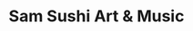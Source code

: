 ---
layout: place
title: "Sam Sushi Art & Music"
permalink: /massachusetts/framingham/sam-sushi-art-music.html
stateAbbr: MA
stateName: Massachusetts
cityName: Framingham
place_id: ChIJWakixs2J44kR193Hbro5VEM
photos:
  - name: >-
      places/ChIJWakixs2J44kR193Hbro5VEM/photos/AeeoHcLjcUfGIqSZxg8CN965rVQzEeufS8Ifn-1OVpmkLdtmYsa5Xsg5CLwNXg02h80__pLrs7cJ7L8DUcLsMZl0Cn-ih3SOWTne3Eo0efGq8WZUL88l-BheXiOCG7TKq-xC2tFeyAck9dWy76Aaa9mvIn3BNJVPqLjiGL3dbWP5_S_41hvCIdEHPJLQ0HpIWDAPHhaDO2bTVGmuPhXKZ0_subkWdMUTzeYOHSCOiyEUzyzND1rXSoHJbrt6jMCUFO5Mo7KCWfkYN3Wy8gM0hkhoo2jqizswc77Z6ijFT78BA-B8JQzzybBUvwNO-9llO3jwob_wk-CmljekVwzTTJSsdkyfXaC_-jw-MF0083wOiwfledK67Dma56LhwlIiKPl91hV87uCB62__bqzXky7kKs4K8NJXNlKziSax7Pgyk-vNNA
    widthPx: 3024
    heightPx: 4032
    authorAttributions:
      - displayName: Dana “Danadontplay” W
        uri: https://maps.google.com/maps/contrib/106760521231537696523
        photoUri: >-
          https://lh3.googleusercontent.com/a-/ALV-UjXd9T8gzbFTC0VmwdB08UMNLemhSeITylIgIQtPyupP33DsZg9Y=s100-p-k-no-mo
    flagContentUri: >-
      https://www.google.com/local/imagery/report/?cb_client=maps_api_places.places_api&image_key=!1e10!2sCIHM0ogKEICAgID-lpjgLA&hl=en-US
    googleMapsUri: >-
      https://www.google.com/maps/place//data=!3m4!1e2!3m2!1sCIHM0ogKEICAgID-lpjgLA!2e10!4m2!3m1!1s0x89e389cdc622a959:0x435439ba6ec7ddd7
  - name: >-
      places/ChIJWakixs2J44kR193Hbro5VEM/photos/AeeoHcIBFs2vrQv4A68-DoT29-CFgn1DFVfquYSHBdeb3Rhfu_6vJWOX0V-C8ZW9jO3nA0jscZAaBDKKKOYfwmn1ZP45MpjxAftcBEE1uzFEkkmTfv1GiErAlfMk1_TEHz1UX2yThgxmUeAYMhXEC3OAkEiUPmcEEOL9xj4-EMozbFNWnrj-hKKqNIssDtmaIedpmhhlBtj1-hLNJ500oHbLYAK98D4y52gcj5mEorpFjhJElGv-l-TfLO2qmDyosv1NbAJWie6ENPmw9X9UI6JP3o6NtIkCUgSWIS3lol_VWUnrAq4s3-4b_gUj-y_2Xxr22ePZkfd3K1Nuowhr_7HTdsYPAmssuL6gB89EBQu0NqzRW65uZHu9HbjjeDCT2W-FcgIZLtnN0K7aSYNx4nfsIXg93fhxmk96FWnO7v5qlqHoq-VX
    widthPx: 4000
    heightPx: 3000
    authorAttributions:
      - displayName: Samuel Passos Eleuterio
        uri: https://maps.google.com/maps/contrib/114554294870360240210
        photoUri: >-
          https://lh3.googleusercontent.com/a-/ALV-UjWnDlcFgYOLQg3fMEgFhumHl2D5x6a28CJnkqndJlM19uBVTpU=s100-p-k-no-mo
    flagContentUri: >-
      https://www.google.com/local/imagery/report/?cb_client=maps_api_places.places_api&image_key=!1e10!2sCIHM0ogKEICAgIDe3JXc-wE&hl=en-US
    googleMapsUri: >-
      https://www.google.com/maps/place//data=!3m4!1e2!3m2!1sCIHM0ogKEICAgIDe3JXc-wE!2e10!4m2!3m1!1s0x89e389cdc622a959:0x435439ba6ec7ddd7
  - name: >-
      places/ChIJWakixs2J44kR193Hbro5VEM/photos/AeeoHcL8K30jrn-6NEySwixw9H0DscD47wUEx5QfHNvd4nzwE-tC2nhHV165Tl9-rEH7BYj3cZh6iclqwcYxgHLQp5aiKWmdcySkr36EwOfgYV7zKkUEnepfe9Sd3yM-hFDfyQY2PHdifvHSDYDFdpsf9SzKuIVB8pIPqcZRRwt7KlUhtzZi3gJoqCdPyBhpefcMSXsumAPiyMYRDl0BDAXxTZVOlw_RogSPXxq_1hW4PwgzNoRNFrQluJ96yotKnl__h-ofGNsnGnLZaV735WdsuG0QzoneXSroSqsE7jL1TcZBT_XuKVHzyMkQ6gnQ7vf-OZncK2TNN8BmwRV6IYI1PtxzBSnfU9CMvL4H81FUU97ew5wCVh4vIqu3X6bOjUpg0CTHWu2cym2yBo9ojf3opaE9g7yHzWuVXosZab5pCjZ0jg
    widthPx: 3000
    heightPx: 4000
    authorAttributions:
      - displayName: Lisa Yu
        uri: https://maps.google.com/maps/contrib/104978309128470642049
        photoUri: >-
          https://lh3.googleusercontent.com/a-/ALV-UjU5EkytuJQYU-TIbfIl_lso-haJpMSYxsVy3Q4Ja_QmRsA_pfte=s100-p-k-no-mo
    flagContentUri: >-
      https://www.google.com/local/imagery/report/?cb_client=maps_api_places.places_api&image_key=!1e10!2sCIHM0ogKEICAgMCwhZvFZg&hl=en-US
    googleMapsUri: >-
      https://www.google.com/maps/place//data=!3m4!1e2!3m2!1sCIHM0ogKEICAgMCwhZvFZg!2e10!4m2!3m1!1s0x89e389cdc622a959:0x435439ba6ec7ddd7
  - name: >-
      places/ChIJWakixs2J44kR193Hbro5VEM/photos/AeeoHcKEx_YhxWTt30GlLhJdlaBVHH1NHjWfp7QPrs54KxP9Tu9qSirkqaR1Qimjxlhn79LN1V0z_ucPdYLooDIg4Lx46pjaPAqceg8uazzyR8JWCRhbn4_MILUyuwhqV34w-2JIAA03bs7HikUOECCZ3xe0UfT6pz2_y1tHzfz2vUepwETXz6GFWtIHsqCAB4oqpxt1Ho71iiAg1NmM8tIzC2nZC79tMp1US_jEuPyxcSX_2JdaGWFUQrSP835gBrnz1kQVRFn3noYxCFaXZ4Sqy-R3vE4aweSeRLjJGnWectBvevfddJmS0JW_vGEW4d8gELo8an_ENgyOlZ2F0V2_aNuy3vykNTYzx_Hw2roYV6MbryQwxBx1PXbj_UxnytBkwPkVhSyxLp5qRLDQayYyb9Ez_zUzm1pDL7s-2u-LxQvAoQ
    widthPx: 4800
    heightPx: 3600
    authorAttributions:
      - displayName: Samili Gomes
        uri: https://maps.google.com/maps/contrib/104638361370278562094
        photoUri: >-
          https://lh3.googleusercontent.com/a-/ALV-UjWHAmlBGW8zqtlbVe7tOOPv_sUpGQ-hppifL8-Z8Zr7bw6S-H1rKw=s100-p-k-no-mo
    flagContentUri: >-
      https://www.google.com/local/imagery/report/?cb_client=maps_api_places.places_api&image_key=!1e10!2sCIHM0ogKEICAgICvituGeA&hl=en-US
    googleMapsUri: >-
      https://www.google.com/maps/place//data=!3m4!1e2!3m2!1sCIHM0ogKEICAgICvituGeA!2e10!4m2!3m1!1s0x89e389cdc622a959:0x435439ba6ec7ddd7
  - name: >-
      places/ChIJWakixs2J44kR193Hbro5VEM/photos/AeeoHcJTnCA43o6RWvB_IfaG0Xi7TJhO9K4m_cKCdbnjnxrLPagEbz24-NZOgG-GhUJsoBfzFx5XuXK0ulYKcwIS_2xE5JoMZzrazWGPsYwRMi1EUvXTZtTlNV4Kv-hcpOkbYZNx9GcQqvEOWrWEJUY3jG332e6ogquIBFu1YhUdqO2x29gLt7YqQGYB2K4KTu_PKvrcuv5i_AF9EbmB5oUh6iuVimNb4nwjh5hWOeK4wkp7vMxeFkPLjQqKKgy3cgZ0fpo1jp2wO3fPnRkkXZqTlbwBQYnNpz5iweyNGPZHSvM299NaGoroWmlWDOoeqvOsfUXcJbtnCG03Zi2keebmSTOrQICeXUja8Gy9JeC0aArLrWfa-H_xgFOh3kNatoIkSz3Jvol0ifkEx5eJCdXg6C_JcgpohAqydcsiiWYZfaUPNQ
    widthPx: 3600
    heightPx: 4800
    authorAttributions:
      - displayName: Fernanda Braganca
        uri: https://maps.google.com/maps/contrib/102442642185593830838
        photoUri: >-
          https://lh3.googleusercontent.com/a-/ALV-UjVzRTpEOoqzNjmjrkf9O4tJTacAqNc05F3yDuIeTxysXsSkCdA=s100-p-k-no-mo
    flagContentUri: >-
      https://www.google.com/local/imagery/report/?cb_client=maps_api_places.places_api&image_key=!1e10!2sCIHM0ogKEICAgMDg9OSvIA&hl=en-US
    googleMapsUri: >-
      https://www.google.com/maps/place//data=!3m4!1e2!3m2!1sCIHM0ogKEICAgMDg9OSvIA!2e10!4m2!3m1!1s0x89e389cdc622a959:0x435439ba6ec7ddd7
  - name: >-
      places/ChIJWakixs2J44kR193Hbro5VEM/photos/AeeoHcLC1Y7jTQGucOwNQCK0Voo-orb8iT-dHGVfrON0gyGlWHTv870UnC_Mb1JRUsw8ZD8rw3HvnzgA0sATgQzA-ZgC2KMiy6wtF43kkojFQGOJhE0u6zumnqqkp5hPTmqM5h1ZqunY-Ez-_HtGgs2J10cmIb0XGTK2V_k2qkZ3n_qqTw53vKeVn1fReXY2mJgyFerh84T6uzbgE86SHmk3m5sgz4sdTONizYyV_tq6VWZ4wF1cxzY20SLH3t_vG5jnyqTqidptNXX9g-bnj9woTZiefpyQylpvDG3-CPtD5fWzYGbMPTxRGHyebkL11IISXYU7NV7j9MKU9TJIvu0FJiHNaFWbPLNVlCrsBeFGPoivh4Fx2w1Qor8fOF23iCtutNSvXIiMnrqO7cLomX7BDlkTH9-aozg73YZez_LHIx1_jGNH
    widthPx: 3000
    heightPx: 4000
    authorAttributions:
      - displayName: Christopher Trindade
        uri: https://maps.google.com/maps/contrib/104017495978750813878
        photoUri: >-
          https://lh3.googleusercontent.com/a-/ALV-UjWRst47LsKoPZeesu_RNGtQ2n5Ow3HFazIslp6JLC-DObWBb8z0=s100-p-k-no-mo
    flagContentUri: >-
      https://www.google.com/local/imagery/report/?cb_client=maps_api_places.places_api&image_key=!1e10!2sCIHM0ogKEICAgICPqZmAgwE&hl=en-US
    googleMapsUri: >-
      https://www.google.com/maps/place//data=!3m4!1e2!3m2!1sCIHM0ogKEICAgICPqZmAgwE!2e10!4m2!3m1!1s0x89e389cdc622a959:0x435439ba6ec7ddd7
  - name: >-
      places/ChIJWakixs2J44kR193Hbro5VEM/photos/AeeoHcIWLbK5RpLNAlbHxlo5u-VqpIwDoFTsvaHOw-hSOjQPbjitrGVRRc50pwp8NJazV8t-SuI9QQxrPcBbkcgo-pf5C8oju5smf7TSycujqLCH17ZuMwdAvkhcAv785NdKTfgXeMmTDySZAhUGxHWWislhv1-rQKFxsNbAJTbq6sRXH_kRxD5OHwpHSb3TR0YzX5vE4pSPrlmfzNWidBHiYFkAhPHeiB85o6RkEFf-Dg8VU0me76Ob97i5EzDL6oPA_QWwpz5Z0Nqpt5SL7ilahkyHDhRWEgTuHcU5lgNQQO4gV9RZZCkLXJuJzubIaDti8I0vbq4pJ7B_YVfQmpKHL6-TFm_ZCybSxv4R51dwD9ilqUZO7NSdEyEAl6M4V0qk_5Yd94YkbD92bhkH3D2Lslj9wr_XWU_RMydqr7wBbisIDEms
    widthPx: 3024
    heightPx: 4032
    authorAttributions:
      - displayName: Solange Jampaulo
        uri: https://maps.google.com/maps/contrib/102860256247719097488
        photoUri: >-
          https://lh3.googleusercontent.com/a/ACg8ocKNP91nQ4gpqGTBGkJOdq6gQWxl7bRxDdvuoV9hFx8QUezaNA=s100-p-k-no-mo
    flagContentUri: >-
      https://www.google.com/local/imagery/report/?cb_client=maps_api_places.places_api&image_key=!1e10!2sCIHM0ogKEICAgIC7197H9gE&hl=en-US
    googleMapsUri: >-
      https://www.google.com/maps/place//data=!3m4!1e2!3m2!1sCIHM0ogKEICAgIC7197H9gE!2e10!4m2!3m1!1s0x89e389cdc622a959:0x435439ba6ec7ddd7
  - name: >-
      places/ChIJWakixs2J44kR193Hbro5VEM/photos/AeeoHcJHJ0jIPXuPQbG2lM6amnNJyUOMi0W_DbFtc8zEUcz0I4yIiypBLNoTrBOCjfjlifDAoe2gwwigM72Ba2SbcYnNvpp_xz_9MRKNdXlKLiCHYakeB_q6xwy1IsTt-P_6WQDGIClYZOwwJaJzge46AtL44A3zyBXtg4w7xgLn2YTaTU9lZUAUSUDguoFMiGeCETFVS1H15KFw7-CGqVMFpoC_Zv_0Y-wSUsXWJR039czVJFEzq6_y5-28n1aglfikfUwFPGIyLz6D2UtLXWXlTFOgRyyUBlx2TBJZE3hT-haDuU5iO0W9RPDTZMMvPmyHUCQF5kxFIzIFC3a7aaNEbFx_Pp163DLrrJTYKu2ceBoy3ZxsVzSBrNsOSwdge3BEZwvaUx0186U_-NlzIkIfVz6ya-Z5W5q3Rg7uaF_NrcdMd7mm
    widthPx: 3600
    heightPx: 4800
    authorAttributions:
      - displayName: Grace M.
        uri: https://maps.google.com/maps/contrib/110110664992126923079
        photoUri: >-
          https://lh3.googleusercontent.com/a-/ALV-UjWs-uNb2IAL-KyfiEj85YiqGNyvkMHNQ87OMaWHvsvttYKC9Dw=s100-p-k-no-mo
    flagContentUri: >-
      https://www.google.com/local/imagery/report/?cb_client=maps_api_places.places_api&image_key=!1e10!2sCIHM0ogKEICAgIDHorPC1gE&hl=en-US
    googleMapsUri: >-
      https://www.google.com/maps/place//data=!3m4!1e2!3m2!1sCIHM0ogKEICAgIDHorPC1gE!2e10!4m2!3m1!1s0x89e389cdc622a959:0x435439ba6ec7ddd7
  - name: >-
      places/ChIJWakixs2J44kR193Hbro5VEM/photos/AeeoHcKzHt1KrtgIh-HS438CXstPIFzISR3bdDCEo42yx2QhReh1vm2bUJCrsH0ZSGjRGKORN89zlb-V4XS97AJzb0_abNsHH47bYp749cEGFNpiVEIk_tzpkmWIV7ZJ1HsB3i-SK7waLrrMAGI2PXUWGp4P8OsQnaaGYNG_3cJmh32UIEj3XHU3_98cOJwS9-kZIkWtlXCItK5M0k0fIk83q7pZ31wSSXq7h3vOfzmfCaDtjSvuNgut3iJeMTKQrsGe_nfsuae7n52j_GDCogNpO6IaK5KGlgxI2s3dOBOAHzMgQ0VQX6D8NykHMCzTePX6dqvaInHrDmEmCch-3VTrR2wT6eEP92PRU5RhzICIDRYvpYiMljLylwO46oX7x30b8fXrmdEtQSDHgcTYWTqLpGDnT6Q0Fpi603eiIamSAlsUew
    widthPx: 3024
    heightPx: 4032
    authorAttributions:
      - displayName: Isa Rocha
        uri: https://maps.google.com/maps/contrib/108504177291817128652
        photoUri: >-
          https://lh3.googleusercontent.com/a-/ALV-UjViN_MIn5FQek1oIEhqhso--pg5bO1ZoVgLQ9qv3p6iDI9tormr=s100-p-k-no-mo
    flagContentUri: >-
      https://www.google.com/local/imagery/report/?cb_client=maps_api_places.places_api&image_key=!1e10!2sCIHM0ogKEICAgICf4anaYA&hl=en-US
    googleMapsUri: >-
      https://www.google.com/maps/place//data=!3m4!1e2!3m2!1sCIHM0ogKEICAgICf4anaYA!2e10!4m2!3m1!1s0x89e389cdc622a959:0x435439ba6ec7ddd7
  - name: >-
      places/ChIJWakixs2J44kR193Hbro5VEM/photos/AeeoHcKPFqv0PV2hENXNrPv44OK4KrmvjrVi2Fd_3U-VDpRYvX2rRGXRVuT2ownw-zipA8lqlaY2kBzGQBSrfUjQSrFpyQ5RUI8EwIvDtyhLq7MGCKT8fNPcx-RxPsb_E8OfHkPa7bBJKdJ_QP0A9-5xgDLJZSdP_artxNGaAfkFWJD5VfAbVLSp5uH230lhF1cC3xETa0oGvwPM7Eh1PXZIgorCpzSVpsvKqKGS1D75bkV1lkF3qhTMrcFeIiX18fLvBB2d6Xm3nZTdoxSjzJ2pbmNFeIXRdAB0uKHwdQk3uYohX4yM2v5NGYee6hTPXi1blokSptT8vrea1jZXnuzZC9lvDl6QTnP07aCs3A3H1IWAar102Pj_YrRKRbGIbGQjxMelQcDOTOpDnBorBPOZHnJqqaIWkH7wVQPOA0dPCtDL3fKf
    widthPx: 3024
    heightPx: 4032
    authorAttributions:
      - displayName: Alana Lipkin
        uri: https://maps.google.com/maps/contrib/111605226677377375563
        photoUri: >-
          https://lh3.googleusercontent.com/a-/ALV-UjWHmcksckZarPzpV4Pao-EGmOHO2EEOib9GaNeqTwQvhHbmUwtU_w=s100-p-k-no-mo
    flagContentUri: >-
      https://www.google.com/local/imagery/report/?cb_client=maps_api_places.places_api&image_key=!1e10!2sCIHM0ogKEICAgICX_aey-gE&hl=en-US
    googleMapsUri: >-
      https://www.google.com/maps/place//data=!3m4!1e2!3m2!1sCIHM0ogKEICAgICX_aey-gE!2e10!4m2!3m1!1s0x89e389cdc622a959:0x435439ba6ec7ddd7
address: 181 Concord St, Framingham, MA 01702, USA
street: 181 Concord St
city: Framingham
state: MA
zip: '01702'
country: USA
neighborhood: null
latitude: '42.279801'
longitude: '-71.416068'
accessibility_options:
  wheelchairAccessibleParking: true
  wheelchairAccessibleEntrance: true
  wheelchairAccessibleRestroom: true
  wheelchairAccessibleSeating: true
business_status: OPERATIONAL
name: Sam Sushi Art & Music
google_maps_links:
  directionsUri: >-
    https://www.google.com/maps/dir//''/data=!4m7!4m6!1m1!4e2!1m2!1m1!1s0x89e389cdc622a959:0x435439ba6ec7ddd7!3e0
  placeUri: https://maps.google.com/?cid=4851566171470159319
  writeAReviewUri: >-
    https://www.google.com/maps/place//data=!4m3!3m2!1s0x89e389cdc622a959:0x435439ba6ec7ddd7!12e1
  reviewsUri: >-
    https://www.google.com/maps/place//data=!4m4!3m3!1s0x89e389cdc622a959:0x435439ba6ec7ddd7!9m1!1b1
  photosUri: >-
    https://www.google.com/maps/place//data=!4m3!3m2!1s0x89e389cdc622a959:0x435439ba6ec7ddd7!10e5
primary_type: Sushi Restaurant
opening_hours:
  regular: null
  current: null
secondary_opening_hours:
  regular:
    weekdayDescriptions: null
    type: null
  current:
    weekdayDescriptions: null
    type: null
phone: (508) 861-7020
price_level: null
price_range: $50 &ndash; $100
rating: '4.8'
rating_count: 1549
website: http://www.samsushiartmusic.com/
description: null
reviews: null
parking_options: null
payment_options: null
allow_dogs: null
curbside_pickup: null
delivery: null
dine_in: null
good_for_children: null
good_for_groups: null
good_for_sports: null
live_music: null
menu_for_children: null
outdoor_seating: null
reservable: null
restroom: null
serves_beer: null
serves_breakfast: null
serves_brunch: null
serves_cocktails: null
serves_coffee: null
serves_dinner: null
serves_dessert: null
serves_lunch: null
serves_vegetarian_food: null
serves_wine: null
takeout: null

---